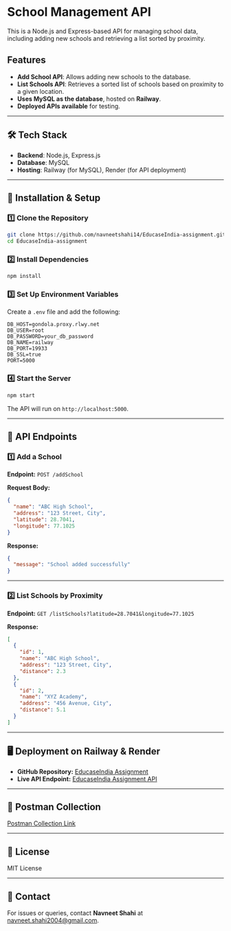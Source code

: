 # School Management API

This is a Node.js and Express-based API for managing school data, including adding new schools and retrieving a list sorted by proximity.

## Features
- **Add School API**: Allows adding new schools to the database.
- **List Schools API**: Retrieves a sorted list of schools based on proximity to a given location.
- **Uses MySQL as the database**, hosted on **Railway**.
- **Deployed APIs available** for testing.

---

## 🛠 Tech Stack
- **Backend**: Node.js, Express.js
- **Database**: MySQL
- **Hosting**: Railway (for MySQL), Render (for API deployment)

---

## 🚀 Installation & Setup

### 1️⃣ Clone the Repository
```sh
git clone https://github.com/navneetshahi14/EducaseIndia-assignment.git
cd EducaseIndia-assignment
```

### 2️⃣ Install Dependencies
```sh
npm install
```

### 3️⃣ Set Up Environment Variables
Create a `.env` file and add the following:
```env
DB_HOST=gondola.proxy.rlwy.net
DB_USER=root
DB_PASSWORD=your_db_password
DB_NAME=railway
DB_PORT=19933
DB_SSL=true
PORT=5000
```

### 4️⃣ Start the Server
```sh
npm start
```
The API will run on `http://localhost:5000`.

---

## 📌 API Endpoints

### **1️⃣ Add a School**
**Endpoint:** `POST /addSchool`

**Request Body:**
```json
{
  "name": "ABC High School",
  "address": "123 Street, City",
  "latitude": 28.7041,
  "longitude": 77.1025
}
```

**Response:**
```json
{
  "message": "School added successfully"
}
```

---

### **2️⃣ List Schools by Proximity**
**Endpoint:** `GET /listSchools?latitude=28.7041&longitude=77.1025`

**Response:**
```json
[
  {
    "id": 1,
    "name": "ABC High School",
    "address": "123 Street, City",
    "distance": 2.3
  },
  {
    "id": 2,
    "name": "XYZ Academy",
    "address": "456 Avenue, City",
    "distance": 5.1
  }
]
```

---

## 🖥 Deployment on Railway & Render

- **GitHub Repository:** [EducaseIndia Assignment](https://github.com/navneetshahi14/EducaseIndia-assignment.git)
- **Live API Endpoint:** [EducaseIndia Assignment API](https://educaseindia-assignment.onrender.com)

---

## 📄 Postman Collection
[Postman Collection Link](https://teamworkspace-9527.postman.co/workspace/New-Team-Workspace~9d33cdc7-f793-42c8-a9e3-4fb7570f1dca/collection/29637854-0f5ac3b0-9e85-4e20-af72-46acbc81f6d1?action=share&creator=29637854)

---

## 📌 License
MIT License

---

## 📩 Contact
For issues or queries, contact **Navneet Shahi** at [navneet.shahi2004@gmail.com](mailto:navneet.shahi2004@gmail.com).

